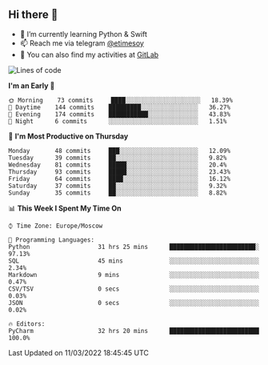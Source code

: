 ## Hi there 👋
- 🌱 I’m currently learning Python & Swift
- 📫 Reach me via telegram [@etimesoy](https://t.me/etimesoy/)
- 🦊 You can also find my activities at [GitLab](https://gitlab.com/etimesoy)

<!--START_SECTION:waka-->
![Lines of code](https://img.shields.io/badge/From%20Hello%20World%20I%27ve%20Written-183%20Thousand%20lines%20of%20code-blue)

**I'm an Early 🐤** 

```text
🌞 Morning    73 commits     ████░░░░░░░░░░░░░░░░░░░░░   18.39% 
🌆 Daytime    144 commits    █████████░░░░░░░░░░░░░░░░   36.27% 
🌃 Evening    174 commits    ███████████░░░░░░░░░░░░░░   43.83% 
🌙 Night      6 commits      ░░░░░░░░░░░░░░░░░░░░░░░░░   1.51%

```
📅 **I'm Most Productive on Thursday** 

```text
Monday       48 commits     ███░░░░░░░░░░░░░░░░░░░░░░   12.09% 
Tuesday      39 commits     ██░░░░░░░░░░░░░░░░░░░░░░░   9.82% 
Wednesday    81 commits     █████░░░░░░░░░░░░░░░░░░░░   20.4% 
Thursday     93 commits     █████░░░░░░░░░░░░░░░░░░░░   23.43% 
Friday       64 commits     ████░░░░░░░░░░░░░░░░░░░░░   16.12% 
Saturday     37 commits     ██░░░░░░░░░░░░░░░░░░░░░░░   9.32% 
Sunday       35 commits     ██░░░░░░░░░░░░░░░░░░░░░░░   8.82%

```


📊 **This Week I Spent My Time On** 

```text
⌚︎ Time Zone: Europe/Moscow

💬 Programming Languages: 
Python                   31 hrs 25 mins      ████████████████████████░   97.13% 
SQL                      45 mins             ░░░░░░░░░░░░░░░░░░░░░░░░░   2.34% 
Markdown                 9 mins              ░░░░░░░░░░░░░░░░░░░░░░░░░   0.47% 
CSV/TSV                  0 secs              ░░░░░░░░░░░░░░░░░░░░░░░░░   0.03% 
JSON                     0 secs              ░░░░░░░░░░░░░░░░░░░░░░░░░   0.02%

🔥 Editors: 
PyCharm                  32 hrs 20 mins      █████████████████████████   100.0%

```


 Last Updated on 11/03/2022 18:45:45 UTC
<!--END_SECTION:waka-->
